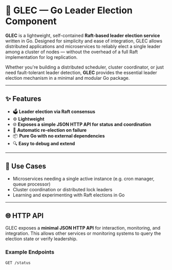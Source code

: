 # 🧭 GLEC — Go Leader Election Component

**GLEC** is a lightweight, self-contained **Raft-based leader election service** written in Go. Designed for simplicity and ease of integration, GLEC allows distributed applications and microservices to reliably elect a single leader among a cluster of nodes — without the overhead of a full Raft implementation for log replication.

Whether you're building a distributed scheduler, cluster coordinator, or just need fault-tolerant leader detection, **GLEC** provides the essential leader election mechanism in a minimal and modular Go package.

---

## ✨ Features

- 🗳️ **Leader election via Raft consensus**
- ⚙️ **Lightweight**
- 🌐 **Exposes a simple JSON HTTP API for status and coordination**
- 🔄 **Automatic re-election on failure**
- 📦 **Pure Go with no external dependencies**
- 🔍 **Easy to debug and extend**

---

## 🚀 Use Cases

- Microservices needing a single active instance (e.g. cron manager, queue processor)
- Cluster coordination or distributed lock leaders
- Learning and experimenting with Raft elections in Go

---

## 🌐 HTTP API

GLEC exposes a **minimal JSON HTTP API** for interaction, monitoring, and integration. This allows other services or monitoring systems to query the election state or verify leadership.

### Example Endpoints

```http
GET /status
```
